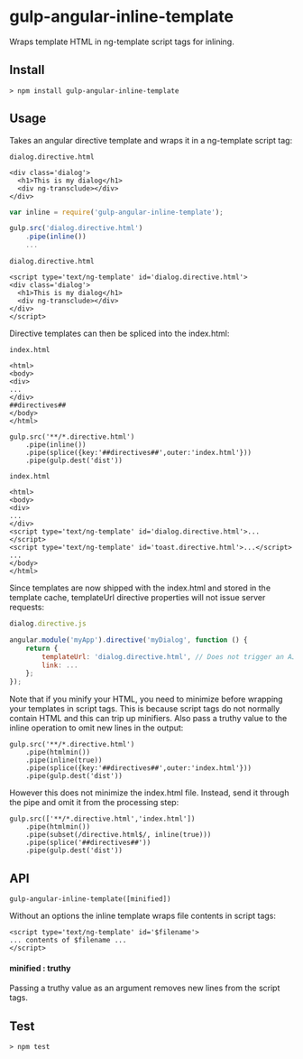 # gulp-angular-inline-template

Wraps template HTML in ng-template script tags for inlining.

## Install

```
> npm install gulp-angular-inline-template
```

## Usage

Takes an angular directive template and wraps it in a ng-template script tag:

```
dialog.directive.html

<div class='dialog'>
  <h1>This is my dialog</h1>
  <div ng-transclude></div>
</div>
```

```javascript
var inline = require('gulp-angular-inline-template');

gulp.src('dialog.directive.html')
	.pipe(inline())
	...
```

```
dialog.directive.html

<script type='text/ng-template' id='dialog.directive.html'>
<div class='dialog'>
  <h1>This is my dialog</h1>
  <div ng-transclude></div>
</div>
</script>
```

Directive templates can then be spliced into the index.html:

```
index.html

<html>
<body>
<div>
...
</div>
##directives##
</body>
</html>
```

```
gulp.src('**/*.directive.html')
	.pipe(inline())
	.pipe(splice({key:'##directives##',outer:'index.html'}))
	.pipe(gulp.dest('dist'))
```

```
index.html

<html>
<body>
<div>
...
</div>
<script type='text/ng-template' id='dialog.directive.html'>...</script>
<script type='text/ng-template' id='toast.directive.html'>...</script>
...
</body>
</html>
```

Since templates are now shipped with the index.html and stored in the template
cache, templateUrl directive properties will not issue server requests:

```javascript
dialog.directive.js

angular.module('myApp').directive('myDialog', function () {
	return {
		templateUrl: 'dialog.directive.html', // Does not trigger an AJAX request
		link: ...
	};
});
```

Note that if you minify your HTML, you need to minimize before wrapping your
templates in script tags.  This is because script tags do not normally contain
HTML and this can trip up minifiers. Also pass a truthy value to the inline 
operation to omit new lines in the output:

```
gulp.src('**/*.directive.html')
	.pipe(htmlmin())
	.pipe(inline(true))
	.pipe(splice({key:'##directives##',outer:'index.html'}))
	.pipe(gulp.dest('dist'))
```

However this does not minimize the index.html file.  Instead, send
it through the pipe and omit it from the processing step:

```
gulp.src(['**/*.directive.html','index.html'])
	.pipe(htmlmin())
	.pipe(subset(/directive.html$/, inline(true)))
	.pipe(splice('##directives##'))
	.pipe(gulp.dest('dist'))
```

## API

```
gulp-angular-inline-template([minified])
```

Without an options the inline template wraps file contents in script tags:

```
<script type='text/ng-template' id='$filename'>
... contents of $filename ...
</script>
```

#### minified : truthy

Passing a truthy value as an argument removes new lines from the script tags.

## Test

```
> npm test
```
